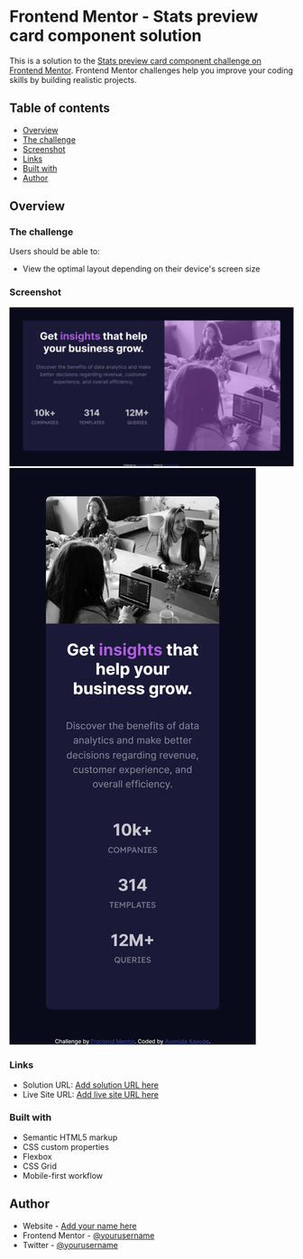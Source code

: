 # Frontend Mentor - Stats preview card component solution

This is a solution to the [Stats preview card component challenge on Frontend Mentor](https://www.frontendmentor.io/challenges/stats-preview-card-component-8JqbgoU62). Frontend Mentor challenges help you improve your coding skills by building realistic projects. 

## Table of contents

  - [Overview](#overview)
  - [The challenge](#the-challenge)
  - [Screenshot](#screenshot)
  - [Links](#links)
  - [Built with](#built-with)
  - [Author](#author)


## Overview

### The challenge

Users should be able to:

- View the optimal layout depending on their device's screen size

### Screenshot

![](./images/desktop%20view%20screenshot.png)
![](./images/mobile%20view%20screenshot.png)

### Links

- Solution URL: [Add solution URL here](https://github.com/AyomideKayode/Stats-preview-card-component-main)
- Live Site URL: [Add live site URL here](https://your-live-site-url.com)

### Built with

- Semantic HTML5 markup
- CSS custom properties
- Flexbox
- CSS Grid
- Mobile-first workflow

## Author

- Website - [Add your name here](https://github.com/AyomideKayode)
- Frontend Mentor - [@yourusername](https://www.frontendmentor.io/profile/AyomideKayode)
- Twitter - [@yourusername](https://twitter.com/kazzy_wiz)



